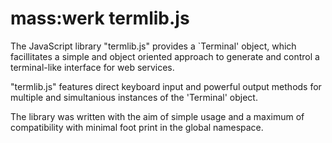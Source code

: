 mass:werk termlib.js
=======

The JavaScript library "termlib.js" provides a `Terminal' object, which facillitates a simple and object oriented approach to generate and control a terminal-like interface for web services.

"termlib.js" features direct keyboard input and powerful output methods for multiple and simultanious instances of the 'Terminal' object.

The library was written with the aim of simple usage and a maximum of compatibility with minimal foot print in the global namespace.
